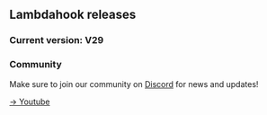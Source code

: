 ## Lambdahook releases

### Current version: V29

### Community
Make sure to join our community on [Discord](https://discord.gg/b5q3m3bkbd) for news and updates!

[-> Youtube](www.youtube.com/c/voidzero1337/)




